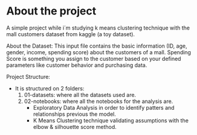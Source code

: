 # About the project

A simple project while i´m studying k means clustering technique with the mall customers dataset from kaggle (a toy dataset). 

About the Dataset: This input file contains the basic information (ID, age, gender, income, spending score) about the customers of a mall. Spending Score is something you assign to the customer based on your defined parameters like customer behavior and purchasing data.

Project Structure: 
 - It is structured on 2 folders:
    1. 01-datasets: where all the datasets used are. 
    2. 02-notebooks: where all the notebooks for the analysis are.
         - Exploratory Data Analysis in order to identify patters and relationships previous the model. 
         - K Means Clustering technique validating assumptions with the elbow & silhouette score method. 